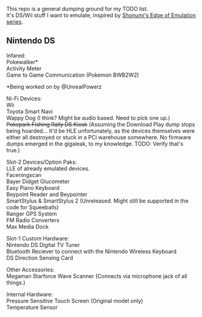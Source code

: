 This repo is a general dumping ground for my TODO list.  
It's DS/Wii stuff I want to emulate, inspired by [Shonumi's Edge of Emulation series](https://shonumi.github.io/articles.html).

## Nintendo DS
Infared:  
Pokewalker*  
Activity Meter  
Game to Game Communication (Pokemon BWB2W2)  

*Being worked on by @UnrealPowerz

Ni-Fi Devices:  
Wii  
Toyota Smart Navi  
Wappy Dog (I think? Might be audio based. Need to pick one up.)  
~~Pokepark Fishing Rally DS Kiosk~~ (Assuming the Download Play dump stops being hoarded... It'd be HLE unfortunately, as the devices themselves were either all destroyed or stuck in a PCi warehouse somewhere. No firmware dumps emerged in the gigaleak, to my knowledge. TODO: Verify that's true.)  

Slot-2 Devices/Option Paks:  
LLE of already emulated devices.  
Faceningscan  
Bayer Didget Glucometer  
Easy Piano Keyboard  
Beypoint Reader and Beypointer  
SmartStylus & SmartStylus 2 (Unreleased. Might still be supported in the code for Squeeballs)  
Ranger GPS System  
FM Radio Converters  
Max Media Dock  

Slot-1 Custom Hardware:  
Nintendo DS Digital TV Tuner  
Bluetooth Reciever to connect with the Nintendo Wireless Keyboard  
DS Direction Sensing Card  

Other Accessories:  
Megaman Starforce Wave Scanner (Connects via microphone jack of all things.)  

Internal Hardware:  
Pressure Sensitive Touch Screen (Original model only)  
Temperature Sensor
